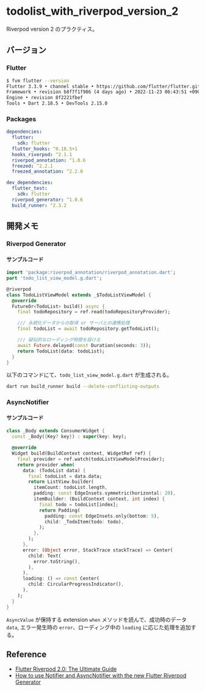 # todolist_with_riverpod_version_2

Riverpod version 2 のプラクティス。

## バージョン

### Flutter 

```bash
$ fvm flutter --version
Flutter 3.3.9 • channel stable • https://github.com/flutter/flutter.git
Framework • revision b8f7f1f986 (4 days ago) • 2022-11-23 06:43:51 +0900
Engine • revision 8f2221fbef
Tools • Dart 2.18.5 • DevTools 2.15.0
```

### Packages

```yaml
dependencies:
  flutter:
    sdk: flutter
  flutter_hooks: ^0.18.5+1
  hooks_riverpod: ^2.1.1
  riverpod_annotation: ^1.0.6
  freezed: ^2.2.1
  freezed_annotation: ^2.2.0

dev_dependencies:
  flutter_test:
    sdk: flutter
  riverpod_generator: ^1.0.6
  build_runner: ^2.3.2
```

## 開発メモ

### Riverpod Generator

#### サンプルコード

```dart
import 'package:riverpod_annotation/riverpod_annotation.dart';
part 'todo_list_view_model.g.dart';

@riverpod
class TodoListViewModel extends _$TodoListViewModel {
  @override
  FutureOr<TodoList> build() async {
    final todoRepository = ref.read(todoRepositoryProvider);

    /// 永続化データからの取得 or サーバとの連携処理
    final todoList = await todoRepository.getTodoList();

    /// 疑似的なローディング時間を設ける
    await Future.delayed(const Duration(seconds: 3));
    return TodoList(data: todoList);
  }
}
```

以下のコマンドにて、`todo_list_view_model.g.dart` が生成される。

```bash
dart run build_runner build --delete-conflicting-outputs
```

### AsyncNotifier

#### サンプルコード

```dart
class _Body extends ConsumerWidget {
  const _Body({Key? key}) : super(key: key);

  @override
  Widget build(BuildContext context, WidgetRef ref) {
    final provider = ref.watch(todoListViewModelProvider);
    return provider.when(
      data: (TodoList data) {
        final todoList = data.data;
        return ListView.builder(
          itemCount: todoList.length,
          padding: const EdgeInsets.symmetric(horizontal: 20),
          itemBuilder: (BuildContext context, int index) {
            final todo = todoList[index];
            return Padding(
              padding: const EdgeInsets.only(bottom: 5),
              child: _TodoItem(todo: todo),
            );
          },
        );
      },
      error: (Object error, StackTrace stackTrace) => Center(
        child: Text(
          error.toString(),
        ),
      ),
      loading: () => const Center(
        child: CircularProgressIndicator(),
      ),
    );
  }
}
```

`AsyncValue` が保持する extension `when` メソッドを読んで、成功時のデータ `data`, エラー発生時の `error`、ローディング中の `loading` に応じた処理を追加する。


## Reference

- [Flutter Riverpod 2.0: The Ultimate Guide](https://codewithandrea.com/articles/flutter-state-management-riverpod/)
- [How to use Notifier and AsyncNotifier with the new Flutter Riverpod Generator](https://codewithandrea.com/articles/flutter-riverpod-async-notifier/)
